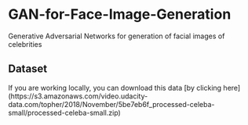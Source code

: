 # GAN-for-Face-Image-Generation
Generative Adversarial Networks for generation of facial images of celebrities

<h2>Dataset</h2>
If you are working locally, you can download this data [by clicking here](https://s3.amazonaws.com/video.udacity-data.com/topher/2018/November/5be7eb6f_processed-celeba-small/processed-celeba-small.zip)
